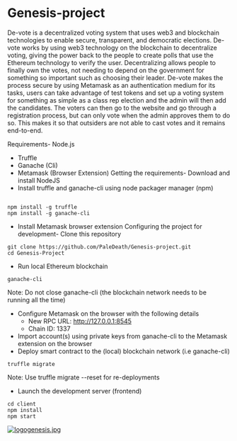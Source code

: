 # Genesis-project

De-vote is a decentralized voting system that uses web3 and blockchain technologies to enable secure, transparent, and democratic elections. De-vote works by using web3 technology on the blockchain to decentralize voting, giving the power back to the people to create polls that use the Ethereum technology to verify the user. Decentralizing allows people to finally own the votes, not needing to depend on the government for something so important such as choosing their leader. De-vote makes the process secure by using Metamask as an authentication medium for its tasks, users can take advantage of test tokens and set up a voting system for something as simple as a class rep election and the admin will then add the candidates. The voters can then go to the website and go through a registration process, but can only vote when the admin approves them to do so. This makes it so that outsiders are not able to cast votes and it remains end-to-end.

Requirements- Node.js
- Truffle
- Ganache (Cli)
- Metamask (Browser Extension)
Getting the requirements- Download and install NodeJS
- Install truffle and ganache-cli using node packager manager (npm)

```

npm install -g truffle
npm install -g ganache-cli

```

- Install Metamask browser extension
Configuring the project for development- Clone this repository

```
git clone https://github.com/PaleDeath/Genesis-project.git
cd Genesis-Project
```

- Run local Ethereum blockchain
```
ganache-cli
```

Note: Do not close ganache-cli (the blockchain network needs to be running all the time)
- Configure Metamask on the browser with the following details
    - New RPC URL: http://127.0.0.1:8545
    - Chain ID: 1337
- Import account(s) using private keys from ganache-cli to the Metamask extension on the browser
- Deploy smart contract to the (local) blockchain network (i.e ganache-cli)
```
truffle migrate
```
Note: Use truffle migrate --reset for re-deployments
- Launch the development server (frontend)
```
cd client
npm install
npm start
```
[![logogenesis.jpg](https://i.postimg.cc/XYmsMqPT/logogenesis.jpg)](https://postimg.cc/jD6HPxtX)

